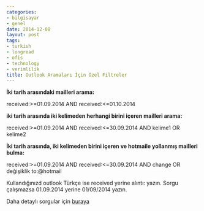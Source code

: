 ```yaml
---
categories:
- bilgisayar
- genel
date: 2014-12-08
layout: post
tags:
- turkish
- longread
- ofis
- technology
- verimlilik
title: Outlook Aramaları İçin Özel Filtreler
---
```


**İki tarih arasındaki mailleri arama:** 

received:>=01.09.2014 AND received:<=01.10.2014

**iki tarih arasında iki kelimeden herhangi birini içeren mailleri arama:**

received:>=01.09.2014 AND received:<=30.09.2014 AND kelime1 OR kelime2

**İki tarih arasında, iki kelimeden birini içeren ve hotmaile yollanmış mailleri bulma:** 

received:>=01.09.2014 AND received:<=30.09.2014 AND change OR değişiklik to:@hotmail

Kullandığınızd outlook Türkçe ise received yerine alıntı: yazın. Sorgu çalışmazsa 01.09.2014 yerine 01/09/2014 yazın.

Daha detaylı sorgular için [buraya](https://support.office.com/en-nz/article/Learn-to-narrow-your-search-criteria-for-better-searches-in-Outlook-d824d1e9-a255-4c8a-8553-276fb895a8da)
